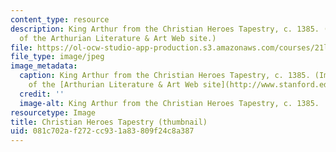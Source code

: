 ```yaml
---
content_type: resource
description: King Arthur from the Christian Heroes Tapestry, c. 1385. (Image courtesy
  of the Arthurian Literature & Art Web site.)
file: https://ol-ocw-studio-app-production.s3.amazonaws.com/courses/21l-707-arthurian-literature-and-celtic-colonization-spring-2005/081c702af272cc931a83809f24c8a387_21l-707s05-th.jpg
file_type: image/jpeg
image_metadata:
  caption: King Arthur from the Christian Heroes Tapestry, c. 1385. (Image courtesy
    of the [Arthurian Literature & Art Web site](http://www.stanford.edu/class/engl165b/).)
  credit: ''
  image-alt: King Arthur from the Christian Heroes Tapestry, c. 1385.
resourcetype: Image
title: Christian Heroes Tapestry (thumbnail)
uid: 081c702a-f272-cc93-1a83-809f24c8a387
---
```

